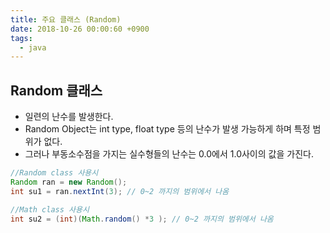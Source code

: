 ```yaml
---
title: 주요 클래스 (Random)
date: 2018-10-26 00:00:60 +0900
tags:
  - java
---
```

## Random 클래스
- 일련의 난수를 발생한다.
- Random Object는 int type, float type 등의 난수가 발생 가능하게 하며 특정 범위가 없다.
- 그러나 부동소수점을 가지는 실수형들의 난수는 0.0에서 1.0사이의 값을 가진다.

```java
//Random class 사용시
Random ran = new Random();
int su1 = ran.nextInt(3); // 0~2 까지의 범위에서 나옴

//Math class 사용시
int su2 = (int)(Math.random() *3 ); // 0~2 까지의 범위에서 나옴

```